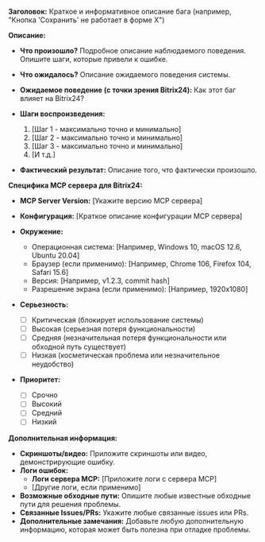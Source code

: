 **Заголовок:** Краткое и информативное описание бага (например, "Кнопка 'Сохранить' не работает в форме X")

**Описание:**
- **Что произошло?** Подробное описание наблюдаемого поведения. Опишите шаги, которые привели к ошибке.
- **Что ожидалось?** Описание ожидаемого поведения системы.
- **Ожидаемое поведение (с точки зрения Bitrix24):** Как этот баг влияет на Bitrix24?
- **Шаги воспроизведения:**
    1. [Шаг 1 - максимально точно и минимально]
    2. [Шаг 2 - максимально точно и минимально]
    3. [Шаг 3 - максимально точно и минимально]
    4. [И т.д.]

- **Фактический результат:** Описание того, что фактически произошло.

**Специфика MCP сервера для Bitrix24:**
- **MCP Server Version:** [Укажите версию MCP сервера]
- **Конфигурация:** [Краткое описание конфигурации MCP сервера]

- **Окружение:**
    - Операционная система: [Например, Windows 10, macOS 12.6, Ubuntu 20.04]
    - Браузер (если применимо): [Например, Chrome 106, Firefox 104, Safari 15.6]
    - Версия: [Например, v1.2.3, commit hash]
    - Разрешение экрана (если применимо): [Например, 1920x1080]

- **Серьезность:**
    - [ ] Критическая (блокирует использование системы)
    - [ ] Высокая (серьезная потеря функциональности)
    - [ ] Средняя (незначительная потеря функциональности или обходной путь существует)
    - [ ] Низкая (косметическая проблема или незначительное неудобство)

- **Приоритет:**
    - [ ] Срочно
    - [ ] Высокий
    - [ ] Средний
    - [ ] Низкий

**Дополнительная информация:**
- **Скриншоты/видео:** Приложите скриншоты или видео, демонстрирующие ошибку.
- **Логи ошибок:**
    *   **Логи сервера MCP:** [Приложите логи с сервера MCP]
    *   [Другие логи, если применимо]
- **Возможные обходные пути:** Опишите любые известные обходные пути для решения проблемы.
- **Связанные Issues/PRs:** Укажите любые связанные issues или PRs.
- **Дополнительные замечания:** Добавьте любую дополнительную информацию, которая может быть полезна при отладке проблемы.